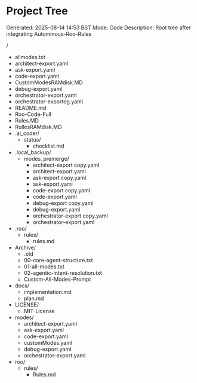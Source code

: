 # Project Tree

Generated: 2025-08-14 14:53 BST
Mode: Code
Description: Root tree after integrating Autominous-Roo-Rules

/
- allmodes.txt
- architect-export.yaml
- ask-export.yaml
- code-export.yaml
- CustomModesRAMdisk.MD
- debug-export.yaml
- orchestrator-export.yaml
- orchestrator-exportog.yaml
- README.md
- Roo-Code-Full
- Rules.MD
- RullesRAMdisk.MD
- .ai_coder/
  - status/
    - checklist.md
- .local_backup/
  - modes_premerge/
    - architect-export copy.yaml
    - architect-export.yaml
    - ask-export copy.yaml
    - ask-export.yaml
    - code-export copy.yaml
    - code-export.yaml
    - debug-export copy.yaml
    - debug-export.yaml
    - orchestrator-export copy.yaml
    - orchestrator-export.yaml
- .roo/
  - rules/
    - rules.md
- Archive/
  - .old
  - 00-core-agent-structure.txt
  - 01-all-modes.txt
  - 02-agentic-intent-resolution.txt
  - Custom-All-Modes-Prompt
- docs/
  - implementation.md
  - plan.md
- LICENSE/
  - MIT-License
- modes/
  - architect-export.yaml
  - ask-export.yaml
  - code-export.yaml
  - customModes.yaml
  - debug-export.yaml
  - orchestrator-export.yaml
- roo/
  - rules/
    - Rules.md